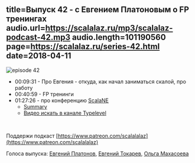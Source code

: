 title=Выпуск 42 - c Евгением Платоновым о FP тренингах
audio.url=https://scalalaz.ru/mp3/scalalaz-podcast-42.mp3
audio.length=101190560
page=https://scalalaz.ru/series-42.html
date=2018-04-11
----

![episode 42](https://scalalaz.ru/img/episode42.jpg)

* 00:09:31 - Про Евгения - откуда, как начал  заниматься скалой, про работу
* 00:40:59 - FP тренинги
* 01:27:26 - про конференцию [ScalaNE](http://www.nescala.org/)
  - [Summary](https://medium.com/@olga.makhasoeva/northeast-scala-symposium-summary-day-1-unconference-cca7ddbecb5e)
  - [Видео искать в канале Typelevel](https://www.youtube.com/channel/UC-CzKrmtV55SlW2eL3k1RRQ/videos)

<br/>

Поддержи подкаст [https://www.patreon.com/scalalalaz](https://www.patreon.com/scalalalaz)

Голоса выпуска: 
[Евгений Платонов](https://github.com/jozic),
[Евгений Токарев](http://github.com/strobe),
[Ольга Махасоева](https://twitter.com/oli_kitty)
